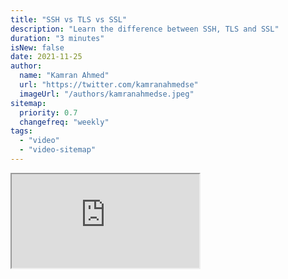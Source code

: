 ```yaml
---
title: "SSH vs TLS vs SSL"
description: "Learn the difference between SSH, TLS and SSL"
duration: "3 minutes"
isNew: false
date: 2021-11-25
author:
  name: "Kamran Ahmed"
  url: "https://twitter.com/kamranahmedse"
  imageUrl: "/authors/kamranahmedse.jpeg"
sitemap:
  priority: 0.7
  changefreq: "weekly"
tags:
  - "video"
  - "video-sitemap"
---
```


<iframe class="w-full aspect-video mb-5" src="https://www.youtube.com/embed/k3rFFLmQCuY" title="SSH vs TLS vs SSL"></iframe>
